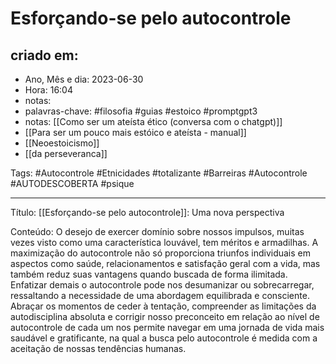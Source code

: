 # Esforçando-se pelo autocontrole

## criado em: 
-  Ano, Mês e dia: 2023-06-30
- Hora: 16:04
- notas: 
- palavras-chave: #filosofia #guias #estoico #promptgpt3  
- notas: [[Como ser um ateísta ético (conversa com o chatgpt)]]
- [[Para ser um pouco mais estóico e ateísta - manual]]
- [[Neoestoicismo]]
- [[da perseveranca]]

Tags: #Autocontrole #Etnicidades #totalizante  #Barreiras #Autocontrole #AUTODESCOBERTA #psique 

---

Título: [[Esforçando-se pelo autocontrole]]: Uma nova perspectiva

Conteúdo: O desejo de exercer domínio sobre nossos impulsos, muitas vezes visto como uma característica louvável, tem méritos e armadilhas. A maximização do autocontrole não só proporciona triunfos individuais em aspectos como saúde, relacionamentos e satisfação geral com a vida, mas também reduz suas vantagens quando buscada de forma ilimitada. Enfatizar demais o autocontrole pode nos desumanizar ou sobrecarregar, ressaltando a necessidade de uma abordagem equilibrada e consciente. Abraçar os momentos de ceder à tentação, compreender as limitações da autodisciplina absoluta e corrigir nosso preconceito em relação ao nível de autocontrole de cada um nos permite navegar em uma jornada de vida mais saudável e gratificante, na qual a busca pelo autocontrole é medida com a aceitação de nossas tendências humanas.